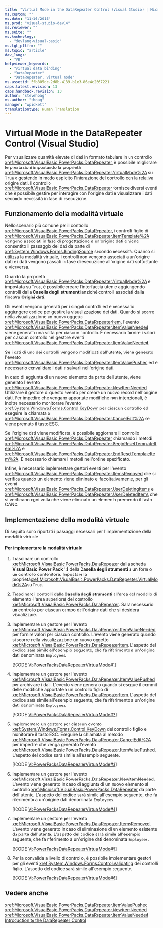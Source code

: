 ```yaml
---
title: "Virtual Mode in the DataRepeater Control (Visual Studio) | Microsoft Docs"
ms.custom: ""
ms.date: "11/16/2016"
ms.prod: "visual-studio-dev14"
ms.reviewer: ""
ms.suite: ""
ms.technology: 
  - "devlang-visual-basic"
ms.tgt_pltfrm: ""
ms.topic: "article"
dev_langs: 
  - "VB"
helpviewer_keywords: 
  - "virtual data binding"
  - "DataRepeater"
  - "DataRepeater, virtual mode"
ms.assetid: 5fb805dc-2d8b-4139-b1e3-86e4c2667221
caps.latest.revision: 13
caps.handback.revision: 13
author: "stevehoag"
ms.author: "shoag"
manager: "wpickett"
translationtype: Human Translation
---
```

# Virtual Mode in the DataRepeater Control (Visual Studio)
Per visualizzare quantità elevate di dati in formato tabulare in un controllo <xref:Microsoft.VisualBasic.PowerPacks.DataRepeater>, è possibile migliorare le prestazioni impostando la proprietà <xref:Microsoft.VisualBasic.PowerPacks.DataRepeater.VirtualMode%2A> su `True` e gestendo in modo esplicito l'interazione del controllo con la relativa origine dati.  Il controllo <xref:Microsoft.VisualBasic.PowerPacks.DataRepeater> fornisce diversi eventi che è possibile gestire per interagire con l'origine dati e visualizzare i dati secondo necessità in fase di esecuzione.  
  
## Funzionamento della modalità virtuale  
 Nello scenario più comune per il controllo <xref:Microsoft.VisualBasic.PowerPacks.DataRepeater>, i controlli figlio di <xref:Microsoft.VisualBasic.PowerPacks.DataRepeater.ItemTemplate%2A> vengono associati in fase di progettazione a un'origine dati e viene consentito il passaggio dei dati da parte di <xref:System.Windows.Forms.BindingSource> secondo necessità.  Quando si utilizza la modalità virtuale, i controlli non vengono associati a un'origine dati e i dati vengono passati in fase di esecuzione all'origine dati sottostante e viceversa.  
  
 Quando la proprietà <xref:Microsoft.VisualBasic.PowerPacks.DataRepeater.VirtualMode%2A> è impostata su `True`, è possibile creare l'interfaccia utente aggiungendo controlli dalla **Casella degli strumenti** anziché controlli associati dalla finestra **Origini dati**.  
  
 Gli eventi vengono generati per i singoli controlli ed è necessario aggiungere codice per gestire la visualizzazione dei dati.  Quando si scorre nella visualizzazione un nuovo oggetto <xref:Microsoft.VisualBasic.PowerPacks.DataRepeaterItem>, l'evento <xref:Microsoft.VisualBasic.PowerPacks.DataRepeater.ItemValueNeeded> viene generato una volta per ciascun controllo. È necessario fornire i valori per ciascun controllo nel gestore eventi <xref:Microsoft.VisualBasic.PowerPacks.DataRepeater.ItemValueNeeded>.  
  
 Se i dati di uno dei controlli vengono modificati dall'utente, viene generato l'evento <xref:Microsoft.VisualBasic.PowerPacks.DataRepeater.ItemValuePushed> ed è necessario convalidare i dati e salvarli nell'origine dati.  
  
 In caso di aggiunta di un nuovo elemento da parte dell'utente, viene generato l'evento <xref:Microsoft.VisualBasic.PowerPacks.DataRepeater.NewItemNeeded>.  Utilizzare il gestore di questo evento per creare un nuovo record nell'origine dati.  Per impedire che vengano apportate modifiche non intenzionali, è inoltre necessario monitorare l'evento <xref:System.Windows.Forms.Control.KeyDown> per ciascun controllo ed eseguire la chiamata a <xref:Microsoft.VisualBasic.PowerPacks.DataRepeater.CancelEdit%2A> se viene premuto il tasto ESC.  
  
 Se l'origine dati viene modificata, è possibile aggiornare il controllo <xref:Microsoft.VisualBasic.PowerPacks.DataRepeater> chiamando i metodi <xref:Microsoft.VisualBasic.PowerPacks.DataRepeater.BeginResetTemplateItem%2A> e <xref:Microsoft.VisualBasic.PowerPacks.DataRepeater.EndResetTemplateItem%2A>.  È necessario chiamare i metodi nell'ordine specificato.  
  
 Infine, è necessario implementare gestori eventi per l'evento <xref:Microsoft.VisualBasic.PowerPacks.DataRepeater.ItemsRemoved> che si verifica quando un elemento viene eliminato e, facoltativamente, per gli eventi <xref:Microsoft.VisualBasic.PowerPacks.DataRepeater.UserDeletingItems> e <xref:Microsoft.VisualBasic.PowerPacks.DataRepeater.UserDeletedItems> che si verificano ogni volta che viene eliminato un elemento premendo il tasto CANC.  
  
## Implementazione della modalità virtuale  
 Di seguito sono riportati i passaggi necessari per l'implementazione della modalità virtuale.  
  
#### Per implementare la modalità virtuale  
  
1.  Trascinare un controllo <xref:Microsoft.VisualBasic.PowerPacks.DataRepeater> dalla scheda **Visual Basic Power Pack 1.1** della **Casella degli strumenti** a un form o un controllo contenitore.  Impostare la proprietà<xref:Microsoft.VisualBasic.PowerPacks.DataRepeater.VirtualMode%2A>su `True`.  
  
2.  Trascinare i controlli dalla **Casella degli strumenti** all'area del modello di elemento \(l'area superiore\) del controllo <xref:Microsoft.VisualBasic.PowerPacks.DataRepeater>.  Sarà necessario un controllo per ciascun campo dell'origine dati che si desidera visualizzare.  
  
3.  Implementare un gestore per l'evento <xref:Microsoft.VisualBasic.PowerPacks.DataRepeater.ItemValueNeeded> per fornire valori per ciascun controllo.  L'evento viene generato quando si scorre nella visualizzazione un nuovo oggetto <xref:Microsoft.VisualBasic.PowerPacks.DataRepeaterItem>.  L'aspetto del codice sarà simile all'esempio seguente, che fa riferimento a un'origine dati denominata `Employees`.  
  
     [!CODE [VbPowerPacksDataRepeaterVirtualMode#1](../CodeSnippet/VS_Snippets_VBCSharp/VbPowerPacksDataRepeaterVirtualMode#1)]  
  
4.  Implementare un gestore per l'evento <xref:Microsoft.VisualBasic.PowerPacks.DataRepeater.ItemValuePushed> per archiviare i dati.  L'evento viene generato quando si esegue il commit delle modifiche apportate a un controllo figlio di <xref:Microsoft.VisualBasic.PowerPacks.DataRepeaterItem>.  L'aspetto del codice sarà simile all'esempio seguente, che fa riferimento a un'origine dati denominata `Employees`.  
  
     [!CODE [VbPowerPacksDataRepeaterVirtualMode#2](../CodeSnippet/VS_Snippets_VBCSharp/VbPowerPacksDataRepeaterVirtualMode#2)]  
  
5.  Implementare un gestore per ciascun evento <xref:System.Windows.Forms.Control.KeyDown> del controllo figlio e monitorare il tasto ESC.  Eseguire la chiamata al metodo <xref:Microsoft.VisualBasic.PowerPacks.DataRepeater.CancelEdit%2A> per impedire che venga generato l'evento <xref:Microsoft.VisualBasic.PowerPacks.DataRepeater.ItemValuePushed>.  L'aspetto del codice sarà simile all'esempio seguente.  
  
     [!CODE [VbPowerPacksDataRepeaterVirtualMode#3](../CodeSnippet/VS_Snippets_VBCSharp/VbPowerPacksDataRepeaterVirtualMode#3)]  
  
6.  Implementare un gestore per l'evento <xref:Microsoft.VisualBasic.PowerPacks.DataRepeater.NewItemNeeded>.  L'evento viene generato in caso di aggiunta di un nuovo elemento al controllo <xref:Microsoft.VisualBasic.PowerPacks.DataRepeater> da parte dell'utente.  L'aspetto del codice sarà simile all'esempio seguente, che fa riferimento a un'origine dati denominata `Employees`.  
  
     [!CODE [VbPowerPacksDataRepeaterVirtualMode#4](../CodeSnippet/VS_Snippets_VBCSharp/VbPowerPacksDataRepeaterVirtualMode#4)]  
  
7.  Implementare un gestore per l'evento <xref:Microsoft.VisualBasic.PowerPacks.DataRepeater.ItemsRemoved>.  L'evento viene generato in caso di eliminazione di un elemento esistente da parte dell'utente.  L'aspetto del codice sarà simile all'esempio seguente, che fa riferimento a un'origine dati denominata `Employees`.  
  
     [!CODE [VbPowerPacksDataRepeaterVirtualMode#5](../CodeSnippet/VS_Snippets_VBCSharp/VbPowerPacksDataRepeaterVirtualMode#5)]  
  
8.  Per la convalida a livello di controllo, è possibile implementare gestori per gli eventi <xref:System.Windows.Forms.Control.Validating> dei controlli figlio.  L'aspetto del codice sarà simile all'esempio seguente.  
  
     [!CODE [VbPowerPacksDataRepeaterVirtualMode#6](../CodeSnippet/VS_Snippets_VBCSharp/VbPowerPacksDataRepeaterVirtualMode#6)]  
  
## Vedere anche  
 <xref:Microsoft.VisualBasic.PowerPacks.DataRepeater.ItemValuePushed>   
 <xref:Microsoft.VisualBasic.PowerPacks.DataRepeater.NewItemNeeded>   
 <xref:Microsoft.VisualBasic.PowerPacks.DataRepeater.ItemValueNeeded>   
 [Introduction to the DataRepeater Control](../../../visual-basic/developing-apps/windows-forms/introduction-to-the-datarepeater-control-visual-studio.md)